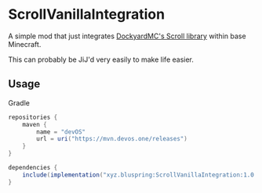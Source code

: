 # ScrollVanillaIntegration

A simple mod that just integrates [DockyardMC's Scroll library](https://github.com/DockyardMC/Scroll) within base Minecraft.

This can probably be JiJ'd very easily to make life easier.

## Usage
Gradle
```gradle
repositories {
    maven {
        name = "devOS"
        url = uri("https://mvn.devos.one/releases")
    }
}

dependencies {
    include(implementation("xyz.bluspring:ScrollVanillaIntegration:1.0.0")!!)
}
```